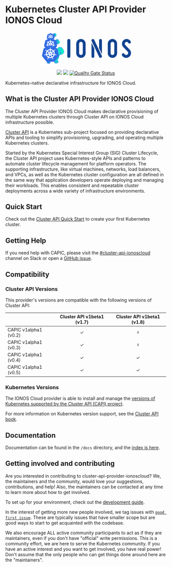 # Kubernetes Cluster API Provider IONOS Cloud

<p align="center">
<img src="https://raw.githubusercontent.com/kubernetes-sigs/cluster-api/main/docs/book/src/images/introduction.svg"  width="80" style="vertical-align: middle;">
<img src="./docs/LOGO_IONOS_Blue_RGB.png" width="200" style="vertical-align: middle;">
</p>
<p align="center">
<!-- go doc / reference card -->
<a href="https://pkg.go.dev/ionos-cloud/cluster-api-provider-ionoscloud">
<img src="https://godoc.org/ionos-cloud/cluster-api-provider-ionoscloud?status.svg"></a>
<!-- goreportcard badge -->
<a href="https://goreportcard.com/report/ionos-cloud/cluster-api-provider-ionoscloud">
<img src="https://goreportcard.com/badge/ionos-cloud/cluster-api-provider-ionoscloud"></a>
<!-- sonarcloud badge -->
<a href="https://sonarcloud.io/summary/new_code?id=ionos-cloud_cluster-api-provider-ionoscloud">
<img src="https://sonarcloud.io/api/project_badges/measure?project=ionos-cloud_cluster-api-provider-ionoscloud&metric=alert_status&token=61ea2f753f2b2a3ed9a2cf966248fdd57d7f6ebd" alt="Quality Gate Status"></a>
<!-- join kubernetes slack channel for cluster-api-provider-ionos-cloud -->
<!-- <a href="https://kubernetes.slack.com/messages/TBD"> -->
<!-- <img src="https://img.shields.io/badge/join%20slack-%23cluster--api--ionoscloud-003d8f?logo=slack"></a> -->
</p>

Kubernetes-native declarative infrastructure for IONOS Cloud.

## What is the Cluster API Provider IONOS Cloud

The Cluster API Provider IONOS Cloud makes declarative provisioning of multiple Kubernetes clusters through Cluster API on IONOS Cloud infrastructure possible.

[Cluster API][cluster_api] is a Kubernetes sub-project focused on providing declarative APIs and tooling to simplify provisioning, upgrading, and operating multiple Kubernetes clusters.

Started by the Kubernetes Special Interest Group (SIG) Cluster Lifecycle, the Cluster API project uses Kubernetes-style APIs and patterns to automate cluster lifecycle management for platform operators. The supporting infrastructure, like virtual machines, networks, load balancers, and VPCs, as well as the Kubernetes cluster configuration are all defined in the same way that application developers operate deploying and managing their workloads. This enables consistent and repeatable cluster deployments across a wide variety of infrastructure environments.

## Quick Start

Check out the [Cluster API Quick Start](docs/quickstart.md) to create your first Kubernetes cluster.

## Getting Help

If you need help with CAPIC, please visit the [#cluster-api-ionoscloud][slack] channel on Slack or open a [GitHub issue](CONTRIBUTING.md).

## Compatibility

### Cluster API Versions

This provider's versions are compatible with the following versions of Cluster API:

|                       | Cluster API v1beta1 (v1.7) | Cluster API v1beta1 (v1.8) |
|-----------------------|:--------------------------:|:--------------------------:|
| CAPIC v1alpha1 (v0.2) |             ✓              |             ☓              |
| CAPIC v1alpha1 (v0.3) |             ✓              |             ☓              |
| CAPIC v1alpha1 (v0.4) |             ✓              |             ✓              |
| CAPIC v1alpha1 (v0.5) |             ✓              |             ✓              |

### Kubernetes Versions 

The IONOS Cloud provider is able to install and manage the [versions of Kubernetes supported by the Cluster API (CAPI) project](https://cluster-api.sigs.k8s.io/reference/versions.html#supported-kubernetes-versions).

For more information on Kubernetes version support, see the [Cluster API book](https://cluster-api.sigs.k8s.io/reference/versions.html).

## Documentation

Documentation can be found in the `/docs` directory, and the [index is here](docs/).

## Getting involved and contributing

Are you interested in contributing to cluster-api-provider-ionoscloud? We, the
maintainers and the community, would love your suggestions, contributions, and help!
Also, the maintainers can be contacted at any time to learn more about how to get
involved.

To set up for your environment, check out the [development guide](docs/development.md).

In the interest of getting more new people involved, we tag issues with
[`good first issue`][good_first_issue].
These are typically issues that have smaller scope but are good ways to start
to get acquainted with the codebase.

We also encourage ALL active community participants to act as if they are
maintainers, even if you don't have "official" write permissions. This is a
community effort, we are here to serve the Kubernetes community. If you have an
active interest and you want to get involved, you have real power! Don't assume
that the only people who can get things done around here are the "maintainers".

<!-- References -->

[slack]: https://kubernetes.slack.com/archives/C07AHSGV490
[good_first_issue]: https://github.com/ionos-cloud/cluster-api-provider-ionoscloud/issues?q=is%3Aissue+is%3Aopen+sort%3Aupdated-desc+label%3A%22good+first+issue%22
[bug_report]: https://github.com/ionos-cloud/cluster-api-provider-ionoscloud/issues/new?template=bug_report.md
[feature_request]: https://github.com/kubernetes-sigs/cluster-api-provider-ionoscloud/issues/new?template=feature_request.md
[cluster_api]: https://github.com/kubernetes-sigs/cluster-api
